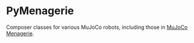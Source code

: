 # PyMenagerie

Composer classes for various MuJoCo robots, including those in [MuJoCo Menagerie](https://github.com/deepmind/mujoco_menagerie).
